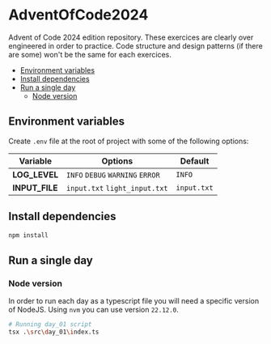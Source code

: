 # AdventOfCode2024 <!-- omit in toc -->
Advent of Code 2024 edition repository.
These exercices are clearly over engineered in order to practice.
Code structure and design patterns (if there are some) won't be the same for each exercices.

- [Environment variables](#environment-variables)
- [Install dependencies](#install-dependencies)
- [Run a single day](#run-a-single-day)
  - [Node version](#node-version)


## Environment variables
Create `.env` file at the root of project with some of the following options:

| **Variable**   | **Options**                      | **Default** |
| -------------- | -------------------------------- | ----------- |
| **LOG_LEVEL**  | `INFO` `DEBUG` `WARNING` `ERROR` | `INFO`      |
| **INPUT_FILE** | `input.txt` `light_input.txt`    | `input.txt` |

## Install dependencies
```bash
npm install
```

## Run a single day

### Node version
In order to run each day as a typescript file you will need a specific version of NodeJS. Using `nvm` you can use version `22.12.0`.

```bash
# Running day_01 script
tsx .\src\day_01\index.ts
```
